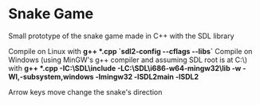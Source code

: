 # Snake Game

Small prototype of the snake game made in C++ with the SDL library

Compile on Linux with **g++ \*.cpp \`sdl2-config --cflags --libs\`**
Compile on Windows (using MinGW's g++ compiler and assuming SDL root is at C:\\) with **g++ \*.cpp -IC:\\SDL\\include -LC:\\SDL\\i686-w64-mingw32\\lib -w -Wl,-subsystem,windows -lmingw32 -lSDL2main -lSDL2**

Arrow keys move change the snake's direction